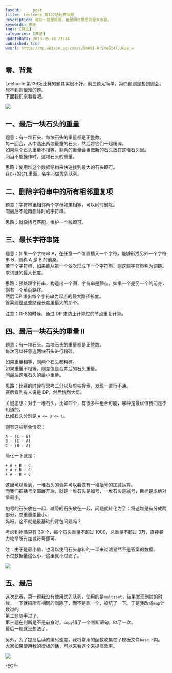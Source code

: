 ```yaml
---   
layout:     post  
title:  Leetcode 第137场比赛回顾  
description: 最后一题是好题，但是明白意思后是大水题。   
keywords: 算法  
tags: [算法]    
categories: [算法]  
updateData: 2019-05-18 23:24   
published: true 
wxurl: https://mp.weixin.qq.com/s/5nK9I-HrSYeGI4TJJGBe_w  
---  
```



## 零、背景  


Leetcode 第136场比赛的题其实很不好，前三题太简单，第四题则是想到则会，想不到则很难的题。  
下面我们来看看吧。  


![](//res2019.tiankonguse.com/images/2019/05/19/001.png)  


## 一、最后一块石头的重量  


题意：有一堆石头，每块石头的重量都是正整数。  
每一回合，从中选出两块最重的石头，然后将它们一起粉碎。  
如果两个石头重量不相等，剩余的重量会当做新的石头放在这堆石头里。  
问当不能操作时，这堆石头的重量。  


思路：使用堆这个数据结构来快速找到最大的石头即可。  
在`C++`的`STL`里面，名字叫做优先队列。  


## 二、删除字符串中的所有相邻重复项  


题意：字符串里相邻两个字母如果相等，可以同时删除。  
问最后不能再删除时的字符串。  


思路：就像括号匹配，维护一个栈即可。  


## 三、最长字符串链  


题意：如果一个字符串 A，在任意一个位置插入一个字符，能够形成另外一个字符串 B，则称 A 是 B 的前身。  
若干个字符串，如果能从第一个依次形成下一个字符串，则这些字符串称为词链。  
求词链的最大长度。  


思路：预处理字符串，构造出一个图，字符串是顶点，如果一个是另一个的前身，则有一个单向路径。  
然后 DP 求出每个字符串为起点的最大路径长度。  
答案则是这些路径长度里最大的那个。  


注意：DFS的时候，通过 DP 来防止计算过的节点重复计算。


## 四、最后一块石头的重量 II  


题意：有一堆石头，每块石头的重量都是正整数。  
每次可以任意选两块石头进行粉碎。  


如果重量相等，则两个石头都粉碎。  
如果重量不相等，则差值是合并后的石头重量。   
问最后这堆石头的最小重量。  


思路：比赛的时候在思考二分以及剪枝搜索，发现一直行不通。  
赛后看到有人说是 DP，然后恍然大悟。  


关键思想：对于一堆石头，比如四个，有很多种组合可能，哪种是最优值我们是不知道的。  
比如石头分别是 `A <= B <= C`。  


则有这些组合情况：  


```
A - (C - B)
B - (C - A)
C - (B - A)
```


简化一下就是：  


```
+ A + B - C
+ A + B - C
+ A - B + C
```


这里可以看到，一堆石头的合并可以看做有一堆括号的加减运算。  
而我们把括号全部展开后，就是一堆石头是加号，一堆石头是减号，目标是求绝对值最小。  


加号的石头放在一起，减号的石头放在一起，问题就转化为了：将这堆是有分成两部分，总重量差最小。  
妈呀，这不就是最基础的背包问题吗？  


考虑到物品只有 30 个，每个石头重量不超过 1000，总重量不超过 3万，直接暴力枚举所有加减符号即可。  


注：由于是最小值，也可以使用石头总和的一半来过滤显然不是答案的数据。  
不过数据量这么小，这里就不过滤了。  


![](//res2019.tiankonguse.com/images/2019/05/19/002.png)  


## 五、最后  


这次比赛，第一题我没有使用优先队列，使用的是`multiset`，结果发现删除的时候，一下就把所有相同的删除了，而不是删一个，被坑了一下。于是我改成`map`计数过的  
第二题随手过了。  
第三题在判断是不是前身时，`copy`错了一个判断语句，`WA`了一次。  
最后一题就没想法了。  


另外，为了提高后续的编码速度，我将常用的函数收集在了模板文件`base.h`内。  
大家如果使用我的模板的话，可以来看这个来提高效率。  


![](//res2019.tiankonguse.com/images/2019/05/19/003.png)


-EOF-  



